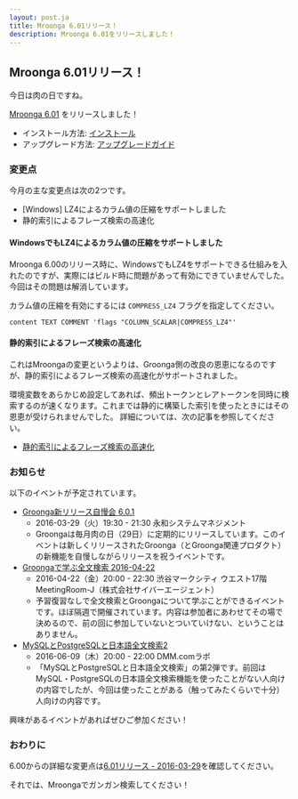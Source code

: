 ```yaml
---
layout: post.ja
title: Mroonga 6.01リリース！
description: Mroonga 6.01をリリースしました！
---
```


## Mroonga 6.01リリース！

今日は肉の日ですね。

[Mroonga 6.01](/ja/docs/news.html#release-6-01) をリリースしました！

  * インストール方法: [インストール](/ja/docs/install.html)
  * アップグレード方法: [アップグレードガイド](/ja/docs/upgrade.html)

### 変更点

今月の主な変更点は次の2つです。

* [Windows] LZ4によるカラム値の圧縮をサポートしました
* 静的索引によるフレーズ検索の高速化

#### WindowsでもLZ4によるカラム値の圧縮をサポートしました

Mroonga 6.00のリリース時に、WindowsでもLZ4をサポートできる仕組みを入れたのですが、実際にはビルド時に問題があって有効にできていませんでした。今回はその問題は解消しています。

カラム値の圧縮を有効にするには ``COMPRESS_LZ4`` フラグを指定してください。

```
content TEXT COMMENT 'flags "COLUMN_SCALAR|COMPRESS_LZ4"'
```

#### 静的索引によるフレーズ検索の高速化

これはMroongaの変更というよりは、Groonga側の改良の恩恵になるのですが、静的索引によるフレーズ検索の高速化がサポートされました。

環境変数をあらかじめ設定してあれば、頻出トークンとレアトークンを同時に検索するのが速くなります。これまでは静的に構築した索引を使ったときにはその恩恵が受けられませんでした。
詳細については、次の記事を参照してください。

* [静的索引によるフレーズ検索の高速化](http://groonga.org/ja/blog/2016/03/28/chunk-split.html)

### お知らせ

以下のイベントが予定されています。

  * [Groonga新リリース自慢会 6.0.1](https://groonga.doorkeeper.jp/events/41564)
    * 2016-03-29（火）19:30 - 21:30 永和システムマネジメント
    * Groongaは毎月肉の日（29日）に定期的にリリースしています。このイベントは新しくリリースされたGroonga（とGroonga関連プロダクト）の新機能を自慢しながらリリースを祝うイベントです。
  * [Groongaで学ぶ全文検索 2016-04-22](https://groonga.doorkeeper.jp/events/41978)
    * 2016-04-22（金）20:00 - 22:30 渋谷マークシティ ウエスト17階 MeetingRoom-J（株式会社サイバーエージェント）
    * 予習復習なしで全文検索とGroongaについて学ぶことができるイベントです。ほぼ隔週で開催されています。内容は参加者にあわせてその場で決めるので、前の回に参加していないとついていけない、ということはありません。
  * [MySQLとPostgreSQLと日本語全文検索2](https://groonga.doorkeeper.jp/events/41770)
    * 2016-06-09（木）20:00 - 22:00 DMM.comラボ
    * 「MySQLとPostgreSQLと日本語全文検索」の第2弾です。前回はMySQL・PostgreSQLの日本語全文検索機能を使ったことがない人向けの内容でしたが、今回は使ったことがある（触ってみたくらいで十分）人向けの内容です。

興味があるイベントがあればぜひご参加ください！

### おわりに

6.00からの詳細な変更点は[6.01リリース - 2016-03-29](/ja/docs/news.html#release-6-01)を確認してください。

それでは、Mroongaでガンガン検索してください！
